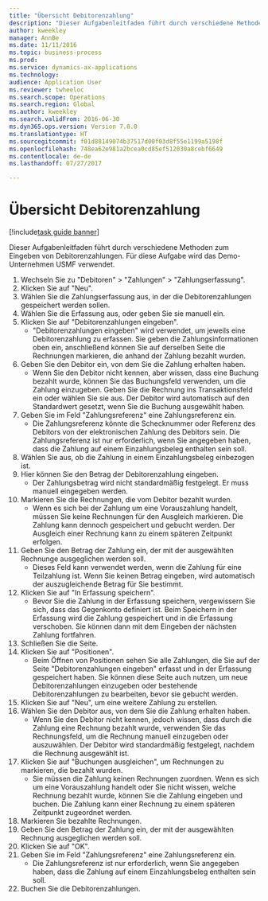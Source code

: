 ```yaml
--- 
title: "Übersicht Debitorenzahlung"
description: "Dieser Aufgabenleitfaden führt durch verschiedene Methoden zum Eingeben von Debitorenzahlungen."
author: kweekley
manager: AnnBe
ms.date: 11/11/2016
ms.topic: business-process
ms.prod: 
ms.service: dynamics-ax-applications
ms.technology: 
audience: Application User
ms.reviewer: twheeloc
ms.search.scope: Operations
ms.search.region: Global
ms.author: kweekley
ms.search.validFrom: 2016-06-30
ms.dyn365.ops.version: Version 7.0.0
ms.translationtype: HT
ms.sourcegitcommit: f01d88149074b37517d00f03d8f55e1199a5198f
ms.openlocfilehash: 748ea62e981a2bcea0cd85ef512030a8cebf6649
ms.contentlocale: de-de
ms.lasthandoff: 07/27/2017

---
```

# <a name="customer-payment-overview"></a>Übersicht Debitorenzahlung

[!include[task guide banner](../../includes/task-guide-banner.md)]

Dieser Aufgabenleitfaden führt durch verschiedene Methoden zum Eingeben von Debitorenzahlungen. Für diese Aufgabe wird das Demo-Unternehmen USMF verwendet.

1. Wechseln Sie zu "Debitoren" > "Zahlungen" > "Zahlungserfassung".
2. Klicken Sie auf "Neu".
3. Wählen Sie die Zahlungserfassung aus, in der die Debitorenzahlungen gespeichert werden sollen.
4. Wählen Sie die Erfassung aus, oder geben Sie sie manuell ein.
5. Klicken Sie auf "Debitorenzahlungen eingeben".
    * "Debitorenzahlungen eingeben" wird verwendet, um jeweils eine Debitorenzahlung zu erfassen. Sie geben die Zahlungsinformationen oben ein, anschließend können Sie auf derselben Seite die Rechnungen markieren, die anhand der Zahlung bezahlt wurden.  
6. Geben Sie den Debitor ein, von dem Sie die Zahlung erhalten haben.
    * Wenn Sie den Debitor nicht kennen, aber wissen, dass eine Buchung bezahlt wurde, können Sie das Buchungsfeld verwenden, um die Zahlung einzugeben. Geben Sie die Rechnung ins Transaktionsfeld ein oder wählen Sie sie aus. Der Debitor wird automatisch auf den Standardwert gesetzt, wenn Sie die Buchung ausgewählt haben.  
7. Geben Sie im Feld "Zahlungsreferenz" eine Zahlungsreferenz ein.
    * Die Zahlungsreferenz könnte die Schecknummer oder Referenz des Debitors von der elektronischen Zahlung des Debitors sein. Die Zahlungsreferenz ist nur erforderlich, wenn Sie angegeben haben, dass die Zahlung auf einem Einzahlungsbeleg enthalten sein soll.  
8. Wählen Sie aus, ob die Zahlung in einem Einzahlungsbeleg einbezogen ist. 
9. Hier können Sie den Betrag der Debitorenzahlung eingeben.
    * Der Zahlungsbetrag wird nicht standardmäßig festgelegt. Er muss manuell eingegeben werden.  
10. Markieren Sie die Rechnungen, die vom Debitor bezahlt wurden.
    * Wenn es sich bei der Zahlung um eine Vorauszahlung handelt, müssen Sie keine Rechnungen für den Ausgleich markieren. Die Zahlung kann dennoch gespeichert und gebucht werden. Der Ausgleich einer Rechnung kann zu einem späteren Zeitpunkt erfolgen.  
11. Geben Sie den Betrag der Zahlung ein, der mit der ausgewählten Rechnunge ausgeglichen werden soll. 
    * Dieses Feld kann verwendet werden, wenn die Zahlung für eine Teilzahlung ist. Wenn Sie keinen Betrag eingeben, wird automatisch der auszugleichende Betrag für Sie bestimmt.  
12. Klicken Sie auf "In Erfassung speichern".
    * Bevor Sie die Zahlung in der Erfassung speichern, vergewissern Sie sich, dass das Gegenkonto definiert ist. Beim Speichern in der Erfassung wird die Zahlung gespeichert und in die Erfassung verschoben. Sie können dann mit dem Eingeben der nächsten Zahlung fortfahren.  
13. Schließen Sie die Seite.
14. Klicken Sie auf "Positionen".
    * Beim Öffnen von Positionen sehen Sie alle Zahlungen, die Sie auf der Seite "Debitorenzahlungen eingeben" erfasst und in der Erfassung gespeichert haben. Sie können diese Seite auch nutzen, um neue Debitorenzahlungen einzugeben oder bestehende Debitorenzahlungen zu bearbeiten, bevor sie gebucht werden.  
15. Klicken Sie auf "Neu", um eine weitere Zahlung zu erstellen. 
16. Wählen Sie den Debitor aus, von dem Sie die Zahlung erhalten haben.
    * Wenn Sie den Debitor nicht kennen, jedoch wissen, dass durch die Zahlung eine Rechnung bezahlt wurde, verwenden Sie das Rechnungsfeld, um die Rechnung manuell einzugeben oder auszuwählen. Der Debitor wird standardmäßig festgelegt, nachdem die Rechnung ausgewählt ist.  
17. Klicken Sie auf "Buchungen ausgleichen", um Rechnungen zu markieren, die bezahlt wurden.
    * Sie müssen die Zahlung keinen Rechnungen zuordnen. Wenn es sich um eine Vorauszahlung handelt oder Sie nicht wissen, welche Rechnung bezahlt wurde, können Sie die Zahlung eingeben und buchen. Die Zahlung kann einer Rechnung zu einem späteren Zeitpunkt zugeordnet werden.  
18. Markieren Sie bezahlte Rechnungen. 
19. Geben Sie den Betrag der Zahlung ein, der mit der ausgewählten Rechnung ausgeglichen werden soll.
20. Klicken Sie auf "OK".
21. Geben Sie im Feld "Zahlungsreferenz" eine Zahlungsreferenz ein.  
    * Die Zahlungsreferenz ist nur erforderlich, wenn Sie angegeben haben, dass die Zahlung auf einem Einzahlungsbeleg enthalten sein soll.  
22. Buchen Sie die Debitorenzahlungen. 


